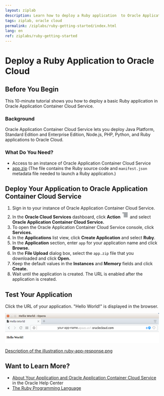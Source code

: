 ```yaml
---
layout: ziplab
description: Learn how to deploy a Ruby application  to Oracle Application Container Cloud Service.
tags: ziplab, oracle cloud
permalink: /ziplabs/ruby-getting-started/index.html
lang: en
ref: ziplabs/ruby-getting-started
---
```

# Deploy a Ruby Application to Oracle Cloud #

## Before You Begin ##
This 10-minute tutorial shows you how to deploy a basic Ruby application in Oracle Application Container Cloud Service.

### Background ###
Oracle Application Container Cloud Service lets you deploy Java Platform, Standard Edition and Enterprise Edition, Node.js, PHP, Python, and Ruby applications to Oracle Cloud.

### What Do You Need? ###
* Access to an instance of Oracle Application Container Cloud Service
* [app.zip](app.zip) (The file contains the Ruby source code and `manifest.json` metadata file needed to launch a Ruby application.)

## Deploy Your Application to Oracle Application Container Cloud Service ##

1. Sign in to your instance of Oracle Application Container Cloud Service.
2. In the **Oracle Cloud Services** dashboard, click **Action** ![hamburger.png](img/hamburger.png) and select **Oracle Application Container Cloud Service.**
3. To open the Oracle Application Container Cloud Service console, click **Services.**
4. In the **Applications** list view, click **Create Application** and select **Ruby**.
5. In the **Application** section, enter `app` for your application name and click **Browse.**
6. In the **File Upload** dialog box, select the `app.zip` file that you downloaded and click **Open.**
7. Keep the default values in the **Instances** and **Memory** fields and click **Create.**
8. Wait until the application is created. The URL is enabled after the application is created.

## Test Your Application ##

Click the URL of your application. "Hello World!" is displayed in the browser.

   ![ruby-app-response.png](img/ruby-app-response.png)

   [Description of the illustration ruby-app-response.png](files/ruby-app-response.txt)

## Want to Learn More? ##
* [About Your Application and Oracle Application Container Cloud Service](http://www.oracle.com/pls/topic/lookup?ctx=cloud&id=DVCJV-GUID-B477F7D6-C132-4CAF-97F4-75C13EFC538E) in the Oracle Help Center
* [The Ruby Programming Language](https://www.ruby-lang.org/)

